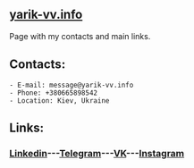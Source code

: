 ## [yarik-vv.info](https://yarik-vv.info)
Page with my contacts and main links.

## Contacts:
```
- E-mail: message@yarik-vv.info
- Phone: +380665898542
- Location: Kiev, Ukraine
```
## Links: 
### [Linkedin](https://www.linkedin.com/in/yarik-vv)---[Telegram](http://telegram.me/yarik_vv)---[VK](https://vk.com/yarik_vv)---[Instagram](https://www.instagram.com/yarik_vv)
